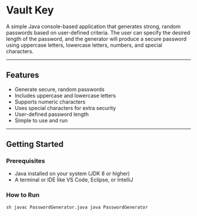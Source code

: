 # Vault Key

A simple Java console-based application that generates strong, random passwords based on user-defined criteria. The user can specify the desired length of the password, and the generator will produce a secure password using uppercase letters, lowercase letters, numbers, and special characters.

---

## Features

- Generate secure, random passwords
- Includes uppercase and lowercase letters
- Supports numeric characters
- Uses special characters for extra security
- User-defined password length
- Simple to use and run

---

## Getting Started

### Prerequisites

- Java installed on your system (JDK 8 or higher)
- A terminal or IDE like VS Code, Eclipse, or IntelliJ

### How to Run

``sh
javac PasswordGenerator.java
java PasswordGenerator
``
